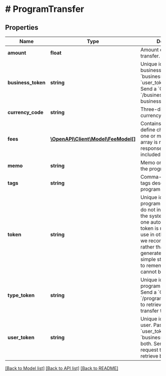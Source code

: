 # # ProgramTransfer

## Properties

Name | Type | Description | Notes
------------ | ------------- | ------------- | -------------
**amount** | **float** | Amount of program transfer. |
**business_token** | **string** | Unique identifier of the business. Pass either a &#x60;business_token&#x60; or a &#x60;user_token&#x60;, not both.  Send a &#x60;GET&#x60; request to &#x60;/businesses&#x60; to retrieve business tokens. | [optional]
**currency_code** | **string** | Three-digit ISO 4217 currency code. |
**fees** | [**\OpenAPI\Client\Model\FeeModel[]**](FeeModel.md) | Contains attributes that define characteristics of one or more fees. This array is returned in the response when it is included in the request. | [optional]
**memo** | **string** | Memo or note describing the program transfer. | [optional]
**tags** | **string** | Comma-delimited list of tags describing the program transfer. | [optional]
**token** | **string** | Unique identifier of the program transfer.  If you do not include a token, the system will generate one automatically. This token is necessary for use in other API calls, so we recommend that rather than let the system generate one, you use a simple string that is easy to remember. This value cannot be updated. | [optional]
**type_token** | **string** | Unique identifier of the program transfer type.  Send a &#x60;GET&#x60; request to &#x60;/programtransfers/types&#x60; to retrieve program transfer type tokens. |
**user_token** | **string** | Unique identifier of the user. Pass either a &#x60;user_token&#x60; or a &#x60;business_token&#x60;, not both.  Send a &#x60;GET&#x60; request to &#x60;/users&#x60; to retrieve business tokens. | [optional]

[[Back to Model list]](../../README.md#models) [[Back to API list]](../../README.md#endpoints) [[Back to README]](../../README.md)
